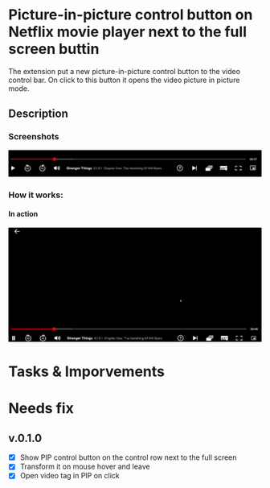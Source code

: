 # Picture-in-picture control button on Netflix movie player next to the full screen buttin
The extension put a new picture-in-picture control button to the video control bar. On click to this button it opens the video picture in picture mode.

## Description

### Screenshots

![Screenshot](resources/capture.PNG)

### How it works:

#### In action
![Screenrecord](resources/capture.gif)

# Tasks & Imporvements

# Needs fix

## v.0.1.0
- [X] Show PIP control button on the control row next to the full screen
- [X] Transform it on mouse hover and leave
- [X] Open video tag in PIP on click